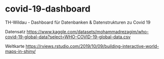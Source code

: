 # covid-19-dashboard
TH-Wildau - Dashboard für Datenbanken &amp; Datenstrukturen zu Covid 19

Datensatz
https://www.kaggle.com/datasets/mohammadrezagim/who-covid-19-global-data?select=WHO-COVID-19-global-data.csv

Weltkarte
https://rviews.rstudio.com/2019/10/09/building-interactive-world-maps-in-shiny/
